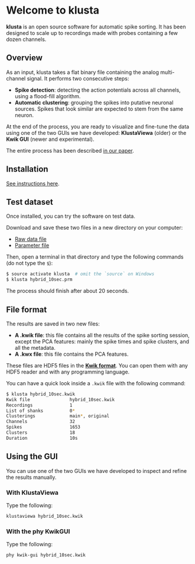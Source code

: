 # Welcome to klusta

**klusta** is an open source software for automatic spike sorting. It has been designed to scale up to recordings made with probes containing a few dozen channels.


## Overview

As an input, klusta takes a flat binary file containing the analog multi-channel signal. It performs two consecutive steps:

* **Spike detection**: detecting the action potentials across all channels, using a flood-fill algorithm.
* **Automatic clustering**: grouping the spikes into putative neuronal sources. Spikes that look similar are expected to stem from the same neuron.

At the end of the process, you are ready to visualize and fine-tune the data using one of the two GUIs we have developed: **KlustaViewa** (older) or the **Kwik GUI** (newer and experimental).

The entire process has been described [in our paper](http://www.nature.com/neuro/journal/vaop/ncurrent/full/nn.4268.html).


## Installation

[See instructions here](https://github.com/kwikteam/klusta/#quick-install-guide).


## Test dataset

Once installed, you can try the software on test data.

Download and save these two files in a new directory on your computer:

* [Raw data file](http://phy.cortexlab.net/data/samples/hybrid_10sec.dat)
* [Parameter file](http://phy.cortexlab.net/data/samples/hybrid_10sec.prm)

Then, open a terminal in that directory and type the following commands (do not type the `$`):

```bash
$ source activate klusta  # omit the `source` on Windows
$ klusta hybrid_10sec.prm
```

The process should finish after about 20 seconds.


## File format

The results are saved in two new files:

* **A .kwik file**: this file contains all the results of the spike sorting session, except the PCA features: mainly the spike times and spike clusters, and all the metadata.
* **A .kwx file**: this file contains the PCA features.

These files are HDF5 files in the [**Kwik format**](https://github.com/klusta-team/kwiklib/wiki/Kwik-format). You can open them with any HDF5 reader and with any programming language.

You can have a quick look inside a `.kwik` file with the following command:

```bash
$ klusta hybrid_10sec.kwik
Kwik file               hybrid_10sec.kwik
Recordings              1
List of shanks          0*
Clusterings             main*, original
Channels                32
Spikes                  1653
Clusters                18
Duration                10s
```


## Using the GUI

You can use one of the two GUIs we have developed to inspect and refine the results manually.

### With KlustaViewa

Type the following:

```bash
klustaviewa hybrid_10sec.kwik
```

### With the phy KwikGUI

Type the following:

```bash
phy kwik-gui hybrid_10sec.kwik
```
